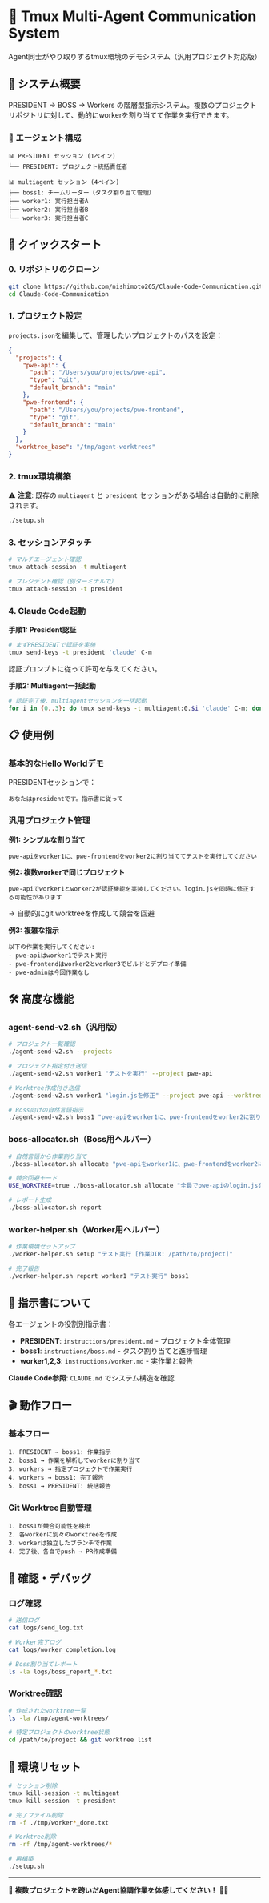 # 🤖 Tmux Multi-Agent Communication System

Agent同士がやり取りするtmux環境のデモシステム（汎用プロジェクト対応版）

## 🎯 システム概要

PRESIDENT → BOSS → Workers の階層型指示システム。複数のプロジェクトリポジトリに対して、動的にworkerを割り当てて作業を実行できます。

### 👥 エージェント構成

```
📊 PRESIDENT セッション (1ペイン)
└── PRESIDENT: プロジェクト統括責任者

📊 multiagent セッション (4ペイン)  
├── boss1: チームリーダー（タスク割り当て管理）
├── worker1: 実行担当者A
├── worker2: 実行担当者B
└── worker3: 実行担当者C
```

## 🚀 クイックスタート

### 0. リポジトリのクローン

```bash
git clone https://github.com/nishimoto265/Claude-Code-Communication.git
cd Claude-Code-Communication
```

### 1. プロジェクト設定

`projects.json`を編集して、管理したいプロジェクトのパスを設定：

```json
{
  "projects": {
    "pwe-api": {
      "path": "/Users/you/projects/pwe-api",
      "type": "git",
      "default_branch": "main"
    },
    "pwe-frontend": {
      "path": "/Users/you/projects/pwe-frontend",
      "type": "git",
      "default_branch": "main"
    }
  },
  "worktree_base": "/tmp/agent-worktrees"
}
```

### 2. tmux環境構築

⚠️ **注意**: 既存の `multiagent` と `president` セッションがある場合は自動的に削除されます。

```bash
./setup.sh
```

### 3. セッションアタッチ

```bash
# マルチエージェント確認
tmux attach-session -t multiagent

# プレジデント確認（別ターミナルで）
tmux attach-session -t president
```

### 4. Claude Code起動

**手順1: President認証**
```bash
# まずPRESIDENTで認証を実施
tmux send-keys -t president 'claude' C-m
```
認証プロンプトに従って許可を与えてください。

**手順2: Multiagent一括起動**
```bash
# 認証完了後、multiagentセッションを一括起動
for i in {0..3}; do tmux send-keys -t multiagent:0.$i 'claude' C-m; done
```

## 📋 使用例

### 基本的なHello Worldデモ

PRESIDENTセッションで：
```
あなたはpresidentです。指示書に従って
```

### 汎用プロジェクト管理

**例1: シンプルな割り当て**
```
pwe-apiをworker1に、pwe-frontendをworker2に割り当ててテストを実行してください
```

**例2: 複数workerで同じプロジェクト**
```
pwe-apiでworker1とworker2が認証機能を実装してください。login.jsを同時に修正する可能性があります
```
→ 自動的にgit worktreeを作成して競合を回避

**例3: 複雑な指示**
```
以下の作業を実行してください:
- pwe-apiはworker1でテスト実行
- pwe-frontendはworker2とworker3でビルドとデプロイ準備
- pwe-adminは今回作業なし
```

## 🛠️ 高度な機能

### agent-send-v2.sh（汎用版）

```bash
# プロジェクト一覧確認
./agent-send-v2.sh --projects

# プロジェクト指定付き送信
./agent-send-v2.sh worker1 "テストを実行" --project pwe-api

# Worktree作成付き送信
./agent-send-v2.sh worker1 "login.jsを修正" --project pwe-api --worktree auth-feature

# Boss向けの自然言語指示
./agent-send-v2.sh boss1 "pwe-apiをworker1に、pwe-frontendをworker2に割り当ててビルドしてください"
```

### boss-allocator.sh（Boss用ヘルパー）

```bash
# 自然言語から作業割り当て
./boss-allocator.sh allocate "pwe-apiをworker1に、pwe-frontendをworker2に割り当ててテストを実行"

# 競合回避モード
USE_WORKTREE=true ./boss-allocator.sh allocate "全員でpwe-apiのlogin.jsを修正"

# レポート生成
./boss-allocator.sh report
```

### worker-helper.sh（Worker用ヘルパー）

```bash
# 作業環境セットアップ
./worker-helper.sh setup "テスト実行 [作業DIR: /path/to/project]"

# 完了報告
./worker-helper.sh report worker1 "テスト実行" boss1
```

## 📜 指示書について

各エージェントの役割別指示書：
- **PRESIDENT**: `instructions/president.md` - プロジェクト全体管理
- **boss1**: `instructions/boss.md` - タスク割り当てと進捗管理
- **worker1,2,3**: `instructions/worker.md` - 実作業と報告

**Claude Code参照**: `CLAUDE.md` でシステム構造を確認

## 🎬 動作フロー

### 基本フロー
```
1. PRESIDENT → boss1: 作業指示
2. boss1 → 作業を解析してworkerに割り当て
3. workers → 指定プロジェクトで作業実行
4. workers → boss1: 完了報告
5. boss1 → PRESIDENT: 統括報告
```

### Git Worktree自動管理
```
1. boss1が競合可能性を検出
2. 各workerに別々のworktreeを作成
3. workerは独立したブランチで作業
4. 完了後、各自でpush → PR作成準備
```

## 🧪 確認・デバッグ

### ログ確認
```bash
# 送信ログ
cat logs/send_log.txt

# Worker完了ログ
cat logs/worker_completion.log

# Boss割り当てレポート
ls -la logs/boss_report_*.txt
```

### Worktree確認
```bash
# 作成されたworktree一覧
ls -la /tmp/agent-worktrees/

# 特定プロジェクトのworktree状態
cd /path/to/project && git worktree list
```

## 🔄 環境リセット

```bash
# セッション削除
tmux kill-session -t multiagent
tmux kill-session -t president

# 完了ファイル削除
rm -f ./tmp/worker*_done.txt

# Worktree削除
rm -rf /tmp/agent-worktrees/*

# 再構築
./setup.sh
```

---

🚀 **複数プロジェクトを跨いだAgent協調作業を体感してください！** 🤖✨